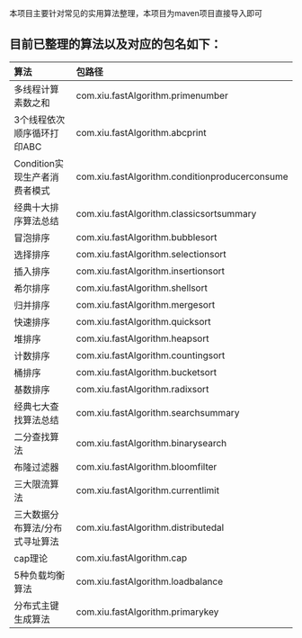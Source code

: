 本项目主要针对常见的实用算法整理，本项目为maven项目直接导入即可

## 目前已整理的算法以及对应的包名如下：
|算法|包路径|
| :------ | :------ |
|多线程计算素数之和  						|com.xiu.fastAlgorithm.primenumber				 |
|3个线程依次顺序循环打印ABC 				|com.xiu.fastAlgorithm.abcprint				 |
|Condition实现生产者消费者模式 			|com.xiu.fastAlgorithm.conditionproducerconsume				 |
|经典十大排序算法总结 			|com.xiu.fastAlgorithm.classicsortsummary				 |
|冒泡排序 			|com.xiu.fastAlgorithm.bubblesort				 |
|选择排序 			|com.xiu.fastAlgorithm.selectionsort				 |
|插入排序 			|com.xiu.fastAlgorithm.insertionsort				 |
|希尔排序 			|com.xiu.fastAlgorithm.shellsort				 |
|归并排序 			|com.xiu.fastAlgorithm.mergesort				 |
|快速排序 			|com.xiu.fastAlgorithm.quicksort				 |
|堆排序 			|com.xiu.fastAlgorithm.heapsort				 |
|计数排序 			|com.xiu.fastAlgorithm.countingsort				 |
|桶排序 			|com.xiu.fastAlgorithm.bucketsort				 |
|基数排序 			|com.xiu.fastAlgorithm.radixsort				 |
|经典七大查找算法总结			|com.xiu.fastAlgorithm.searchsummary				 |
|二分查找算法			|com.xiu.fastAlgorithm.binarysearch				 |
|布隆过滤器			|com.xiu.fastAlgorithm.bloomfilter				 |
|三大限流算法			|com.xiu.fastAlgorithm.currentlimit				 |
|三大数据分布算法/分布式寻址算法			|com.xiu.fastAlgorithm.distributedal				 |
|cap理论			|com.xiu.fastAlgorithm.cap				 |
|5种负载均衡算法			|com.xiu.fastAlgorithm.loadbalance				 |
|分布式主键生成算法			|com.xiu.fastAlgorithm.primarykey				 |


